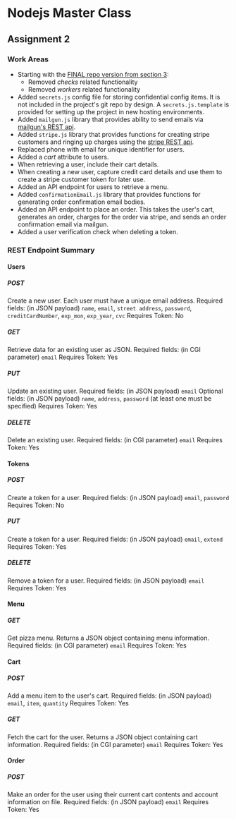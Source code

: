 # Nodejs Master Class

## Assignment 2

### Work Areas

* Starting with the [FINAL repo version from section 3](https://github.com/pirple/The-NodeJS-Master-Class/tree/master/Section%203/FINAL):
    * Removed _checks_ related functionality
    * Removed _workers_ related functionality
* Added `secrets.js` config file for storing confidential config items. It is not included in the project's git repo by design.  A `secrets.js.template` is provided for setting up the project in new hosting environments.
* Added `mailgun.js` library that provides ability to send emails via [mailgun's REST api](https://documentation.mailgun.com/en/latest/api_reference.html).
* Added `stripe.js` library that provides functions for creating stripe customers and ringing up charges using the [stripe REST api](https://stripe.com/docs/api#intro).
* Replaced phone with email for unique identifier for users.
* Added a _cart_ attribute to users.
* When retrieving a user, include their cart details.
* When creating a new user, capture credit card details and use them to create a stripe customer token for later use.
* Added an API endpoint for users to retrieve a menu.
* Added `confirmationEmail.js` library that provides functions for generating order confirmation email bodies.
* Added an API endpoint to place an order.  This takes the user's cart, generates an order, charges for the order via stripe, and sends an order confirmation email via mailgun.
* Added a user verification check when deleting a token.

### REST Endpoint Summary

#### Users

##### POST

Create a new user. Each user must have a unique email address.
Required fields: (in JSON payload) `name`, `email`, `street address`, `password`, `creditCardNumber`, `exp_mon`, `exp_year`, `cvc`
Requires Token: No

##### GET

Retrieve data for an existing user as JSON.
Required fields: (in CGI parameter) `email`
Requires Token: Yes

##### PUT

Update an existing user.
Required fields: (in JSON payload) `email`
Optional fields: (in JSON payload) `name`, `address`, `password` (at least one must be specified)
Requires Token: Yes

##### DELETE

Delete an existing user.
Required fields: (in CGI parameter) `email`
Requires Token: Yes

#### Tokens

##### POST

Create a token for a user.
Required fields: (in JSON payload) `email`, `password`
Requires Token: No

##### PUT 

Create a token for a user.
Required fields: (in JSON payload) `email`, `extend`
Requires Token: Yes 

##### DELETE

Remove a token for a user.
Required fields: (in JSON payload) `email`
Requires Token: Yes 

#### Menu

##### GET

Get pizza menu. Returns a JSON object containing menu information.
Required fields: (in CGI parameter) `email`
Requires Token: Yes

#### Cart

##### POST

Add a menu item to the user's cart.
Required fields: (in JSON payload) `email`, `item`, `quantity`
Requires Token: Yes 

##### GET

Fetch the cart for the user. Returns a JSON object containing cart information.
Required fields: (in CGI parameter) `email`
Requires Token: Yes

#### Order

##### POST

Make an order for the user using their current cart contents and account information on file.
Required fields: (in JSON payload) `email`
Requires Token: Yes 
